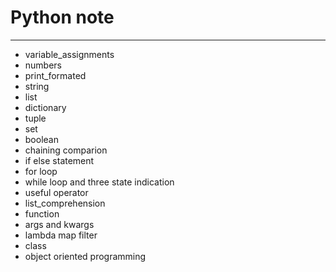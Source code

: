 # Python note
___

* variable_assignments
* numbers
* print_formated
* string
* list
* dictionary
* tuple
* set
* boolean
* chaining comparion
* if else statement
* for loop
* while loop and three state indication
* useful operator
* list_comprehension
* function
* args and kwargs
* lambda map filter
* class
* object oriented programming